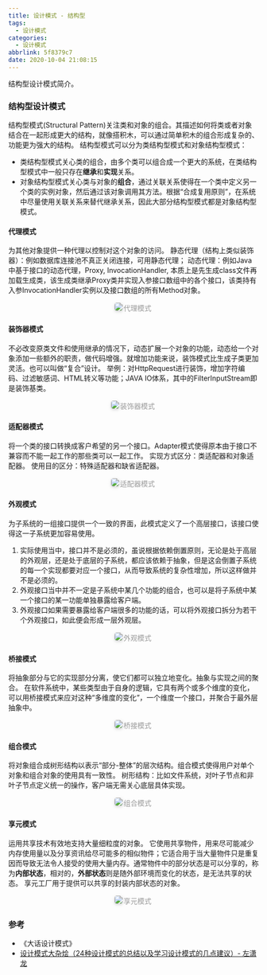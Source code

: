 ```yaml
---
title: 设计模式 - 结构型
tags:
  - 设计模式
categories:
  - 设计模式
abbrlink: 5f8379c7
date: 2020-10-04 21:08:15
---
```


结构型设计模式简介。

<!-- more -->

### 结构型设计模式

结构型模式(Structural Pattern)关注类和对象的组合。其描述如何将类或者对象结合在一起形成更大的结构，就像搭积木，可以通过简单积木的组合形成复杂的、功能更为强大的结构。
结构型模式可以分为类结构型模式和对象结构型模式：
- 类结构型模式关心类的组合，由多个类可以组合成一个更大的系统，在类结构型模式中一般只存在**继承**和**实现**关系。
- 对象结构型模式关心类与对象的**组合**，通过关联关系使得在一个类中定义另一个类的实例对象，然后通过该对象调用其方法。根据“合成复用原则”，在系统中尽量使用关联关系来替代继承关系，因此大部分结构型模式都是对象结构型模式。

#### 代理模式
为其他对象提供一种代理以控制对这个对象的访问。
静态代理（结构上类似装饰器）：例如数据库连接池不真正关闭连接，可用静态代理；
动态代理：例如Java中基于接口的动态代理，Proxy, InvocationHandler, 本质上是先生成class文件再加载生成类，该生成类继承Proxy类并实现入参接口数组中的各个接口，该类持有入参InvocationHandler实例以及接口数组的所有Method对象。
<center><img style="border-radius: 0.3125em; box-shadow: 0 2px 4px 0 rgba(34,36,38,.12),0 2px 10px 0 rgba(34,36,38,.08);" src="http://static.tongjilab.cn/blog/20191020091220.png"><div style="display: inline-block; color: #999; padding: 2px;">代理模式</div></center>

#### 装饰器模式
不必改变原类文件和使用继承的情况下，动态扩展一个对象的功能，动态给一个对象添加一些额外的职责，做代码增强。就增加功能来说，装饰模式比生成子类更加灵活。也可以叫做“复合”设计。
举例：对HttpRequest进行装饰，增加字符编码、过滤敏感词、HTML转义等功能；JAVA IO体系，其中的FilterInputStream即是装饰基类。
<center><img style="border-radius: 0.3125em; box-shadow: 0 2px 4px 0 rgba(34,36,38,.12),0 2px 10px 0 rgba(34,36,38,.08);" src="http://static.tongjilab.cn/blog/20191020090949.png"><div style="display: inline-block; color: #999; padding: 2px;">装饰器模式</div></center>

#### 适配器模式
将一个类的接口转换成客户希望的另一个接口。Adapter模式使得原本由于接口不兼容而不能一起工作的那些类可以一起工作。
实现方式区分：类适配器和对象适配器。
使用目的区分：特殊适配器和缺省适配器。
<center><img style="border-radius: 0.3125em; box-shadow: 0 2px 4px 0 rgba(34,36,38,.12),0 2px 10px 0 rgba(34,36,38,.08);" src="http://static.tongjilab.cn/blog/20191020093358.png"><div style="display: inline-block; color: #999; padding: 2px;">适配器模式</div></center>

#### 外观模式
为子系统的一组接口提供一个一致的界面，此模式定义了一个高层接口，该接口使得这一子系统更加容易使用。
1. 实际使用当中，接口并不是必须的，虽说根据依赖倒置原则，无论是处于高层的外观层，还是处于底层的子系统，都应该依赖于抽象，但是这会倒置子系统的每一个实现都要对应一个接口，从而导致系统的复杂性增加，所以这样做并不是必须的。
2. 外观接口当中并不一定是子系统中某几个功能的组合，也可以是将子系统中某一个接口的某一功能单独暴露给客户端。
3. 外观接口如果需要暴露给客户端很多的功能的话，可以将外观接口拆分为若干个外观接口，如此便会形成一层外观层。
<center><img style="border-radius: 0.3125em; box-shadow: 0 2px 4px 0 rgba(34,36,38,.12),0 2px 10px 0 rgba(34,36,38,.08);" src="http://static.tongjilab.cn/blog/20191020101359.png"><div style="display: inline-block; color: #999; padding: 2px;">外观模式</div></center>

#### 桥接模式
将抽象部分与它的实现部分分离，使它们都可以独立地变化。抽象与实现之间的聚合。
在软件系统中，某些类型由于自身的逻辑，它具有两个或多个维度的变化，可以用桥接模式来应对这种“多维度的变化”，一个维度一个接口，并聚合于最外层抽象中。
<center><img style="border-radius: 0.3125em; box-shadow: 0 2px 4px 0 rgba(34,36,38,.12),0 2px 10px 0 rgba(34,36,38,.08);" src="http://static.tongjilab.cn/blog/20191020205057.png"><div style="display: inline-block; color: #999; padding: 2px;">桥接模式</div></center>

#### 组合模式
将对象组合成树形结构以表示“部分-整体”的层次结构。组合模式使得用户对单个对象和组合对象的使用具有一致性。
树形结构：比如文件系统，对叶子节点和非叶子节点定义统一的操作，客户端无需关心底层具体实现。
<center><img style="border-radius: 0.3125em; box-shadow: 0 2px 4px 0 rgba(34,36,38,.12),0 2px 10px 0 rgba(34,36,38,.08);" src="http://static.tongjilab.cn/blog/20191020205310.png"><div style="display: inline-block; color: #999; padding: 2px;">组合模式</div></center>

#### 享元模式
运用共享技术有效地支持大量细粒度的对象。
它使用共享物件，用来尽可能减少内存使用量以及分享资讯给尽可能多的相似物件；它适合用于当大量物件只是重复因而导致无法令人接受的使用大量内存。通常物件中的部分状态是可以分享的，称为**内部状态**，相对的，**外部状态**则是随外部环境而变化的状态，是无法共享的状态。
享元工厂用于提供可以共享的封装内部状态的对象。
<center><img style="border-radius: 0.3125em; box-shadow: 0 2px 4px 0 rgba(34,36,38,.12),0 2px 10px 0 rgba(34,36,38,.08);" src="http://static.tongjilab.cn/blog/20191020205426.png"><div style="display: inline-block; color: #999; padding: 2px;">享元模式</div></center>

### 参考

- 《大话设计模式》
- [设计模式大杂烩（24种设计模式的总结以及学习设计模式的几点建议）- 左潇龙](http://www.zuoxiaolong.com/blog/article.ftl?id=100)